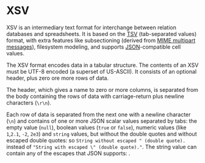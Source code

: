 # XSV

XSV is an intermediary text format for interchange between relation databases and spreadsheets. It is based on the [TSV](https://en.wikipedia.org/wiki/Tab-separated_values) (tab-separated values) format, with extra features like subsectioning (derived from [MIME multipart messages](https://en.wikipedia.org/wiki/MIME#Multipart_messages)), filesystem modeling, and supports [JSON](https://en.wikipedia.org/wiki/JSON)-compatible cell values.

The XSV format encodes data in a tabular structure. The contents of an XSV must be UTF-8 encoded (a superset of US-ASCII). It consists of an optional header, plus zero ore more rows of data.

The header, which gives a name to zero or more columns, is separated from the body containing the rows of data with carriage-return plus newline characters (`\r\n`).

Each row of data is separated from the next one with a newline character (`\n`) and contains of one or more JSON scalar values separated by tabs: the empty value (`null`), boolean values (`true` or `false`), numeric values (like `1`,`2.1`, `-2`, `2e3`) and `string` values, but without the double quotes and without escaped double quotes: so `String without escaped " (double quote).` instead of `"String with escaped \" (double quote)."`. The string value can contain any of the escapes that JSON supports: .

